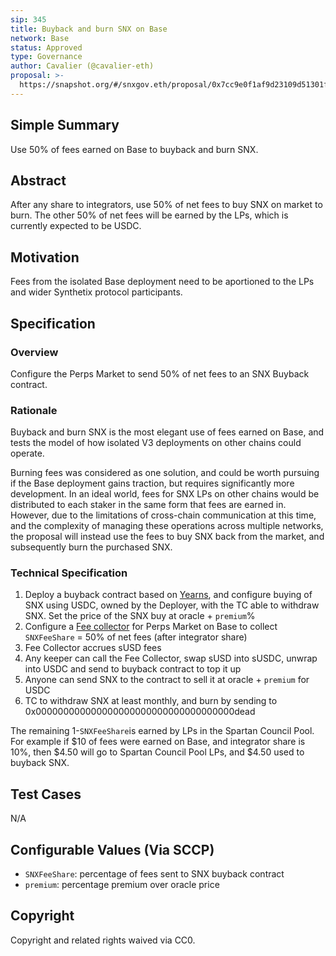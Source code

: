 ```yaml
---
sip: 345
title: Buyback and burn SNX on Base
network: Base
status: Approved
type: Governance
author: Cavalier (@cavalier-eth)
proposal: >-
  https://snapshot.org/#/snxgov.eth/proposal/0x7cc9e0f1af9d23109d51301f318ba7f8898446d44ea0ff0a5615f1378bd68102
---
```


## Simple Summary
Use 50% of fees earned on Base to buyback and burn SNX.

## Abstract

After any share to integrators, use 50% of net fees to buy SNX on market to burn. The other 50% of net fees will be earned by the LPs, which is currently expected to be USDC.

## Motivation
Fees from the isolated Base deployment need to be aportioned to the LPs and wider Synthetix protocol participants.

## Specification

### Overview
Configure the Perps Market to send 50% of net fees to an SNX Buyback contract.

### Rationale
Buyback and burn SNX is the most elegant use of fees earned on Base, and tests the model of how isolated V3 deployments on other chains could operate. 

Burning fees was considered as one solution, and could be worth pursuing if the Base deployment gains traction, but requires significantly more development. In an ideal world, fees for SNX LPs on other chains would be distributed to each staker in the same form that fees are earned in. However, due to the limitations of cross-chain communication at this time, and the complexity of managing these operations across multiple networks, the proposal will instead use the fees to buy SNX back from the market, and subsequently burn the purchased SNX.

### Technical Specification
1. Deploy a buyback contract based on [Yearns](https://etherscan.io/address/0x6903223578806940bd3ff0c51f87aa43968424c8), and configure buying of SNX using USDC, owned by the Deployer, with the TC able to withdraw SNX. Set the price of the SNX buy at oracle + `premium`%
2. Configure a [Fee collector](https://github.com/Synthetixio/synthetix-v3/blob/main/markets/perps-market/contracts/interfaces/external/IFeeCollector.sol) for Perps Market on Base to collect `SNXFeeShare` = 50% of net fees (after integrator share)
3. Fee Collector accrues sUSD fees
4. Any keeper can call the Fee Collector, swap sUSD into sUSDC, unwrap into USDC and send to buyback contract to top it up
5. Anyone can send SNX to the contract to sell it at oracle + `premium` for USDC
6. TC to withdraw SNX at least monthly, and burn by sending to 0x000000000000000000000000000000000000dead

The remaining 1-`SNXFeeShare`is earned by LPs in the Spartan Council Pool. For example if $10 of fees were earned on Base, and integrator share is 10%, then $4.50 will go to Spartan Council Pool LPs, and $4.50 used to buyback SNX.

## Test Cases
N/A

## Configurable Values (Via SCCP)

- `SNXFeeShare`: percentage of fees sent to SNX buyback contract
- `premium`: percentage premium over oracle price

## Copyright

Copyright and related rights waived via CC0.

